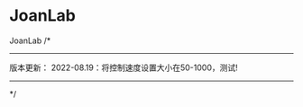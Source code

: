 # JoanLab
 JoanLab
/*
***************************************************************************************
版本更新：
2022-08.19：将控制速度设置大小在50-1000，测试!
***************************************************************************************
*/